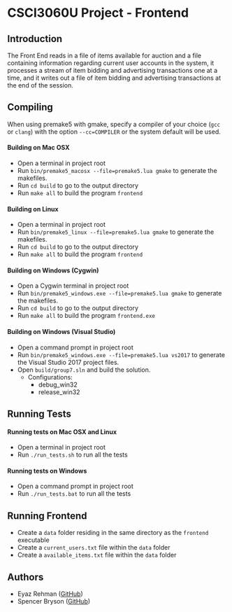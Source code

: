 # CSCI3060U Project - Frontend

## Introduction

The Front End reads in a file of items available for auction and a file containing information regarding current user accounts in the system, it processes a stream of item bidding and advertising transactions one at a time, and it writes out a file of item bidding and advertising transactions at the end of the session.

## Compiling

When using premake5 with gmake, specify a compiler of your choice (`gcc` or `clang`) with the option `--cc=COMPILER` or the system default will be used.

#### Building on Mac OSX
- Open a terminal in project root
- Run `bin/premake5_macosx --file=premake5.lua gmake` to generate the makefiles.
- Run `cd build` to go to the output directory
- Run `make all` to build the program `frontend`

#### Building on Linux
- Open a terminal in project root
- Run `bin/premake5_linux --file=premake5.lua gmake` to generate the makefiles.
- Run `cd build` to go to the output directory
- Run `make all` to build the program `frontend`

#### Building on Windows (Cygwin)
- Open a Cygwin terminal in project root
- Run `bin/premake5_windows.exe --file=premake5.lua gmake` to generate the makefiles.
- Run `cd build` to go to the output directory
- Run `make all` to build the program `frontend.exe`

#### Building on Windows (Visual Studio)
- Open a command prompt in project root
- Run `bin/premake5_windows.exe --file=premake5.lua vs2017` to generate the Visual Studio 2017 project files.
- Open `build/group7.sln` and build the solution.
  * Configurations:
    * debug_win32
    * release_win32
	
## Running Tests

#### Running tests on Mac OSX and Linux
- Open a terminal in project root
- Run `./run_tests.sh` to run all the tests

#### Running tests on Windows
- Open a command prompt in project root
- Run `./run_tests.bat` to run all the tests

## Running Frontend
- Create a `data` folder residing in the same directory as the `frontend` executable
- Create a `current_users.txt` file within the `data` folder
- Create a `available_items.txt` file within the `data` folder

## Authors
- Eyaz Rehman ([GitHub](http://github.com/Imposter))
- Spencer Bryson ([GitHub](http://github.com/SpencerCBryson))